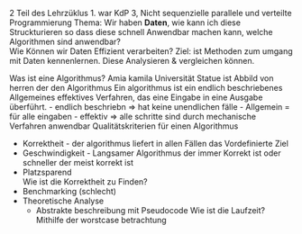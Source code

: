 2 Teil des Lehrzüklus 1. war KdP  3, Nicht sequenzielle parallele und verteilte Programmierung
Thema:
	Wir haben **Daten**, wie kann ich diese Struckturieren so dass diese schnell Anwendbar machen kann, welche Algorithmen sind anwendbar?  
	Wie Können wir Daten Effizient verarbeiten? 
Ziel: ist Methoden zum umgang mit Daten kennenlernen. Diese Analysieren & vergleichen können.

Was ist eine Algorithmus? 
	Amia kamila Universität Statue ist Abbild von herren der den Algorithmus 
	Ein algorithmus ist ein endlich beschriebenes Allgemeines effektives Verfahren, das eine Eingabe in eine Ausgabe überführt.
	- endlich beschriebn => hat keine unendlichen fälle
	- Allgemein = für alle eingaben
	- effektiv => alle schritte sind durch mechanische Verfahren anwendbar
Qualitätskriterien für einen Algorithmus
- Korrektheit - der algorithmus liefert in allen Fällen das Vordefinierte Ziel
- Geschwindigkeit - Langsamer Algorithmus der immer Korrekt ist oder schneller der meist korrekt ist  
- Platzsparend  
Wie ist die Korrektheit zu Finden? 
- Benchmarking (schlecht) 
- Theoretische Analyse 
	- Abstrakte beschreibung mit Pseudocode
Wie ist die Laufzeit?
	Mithilfe der worstcase betrachtung